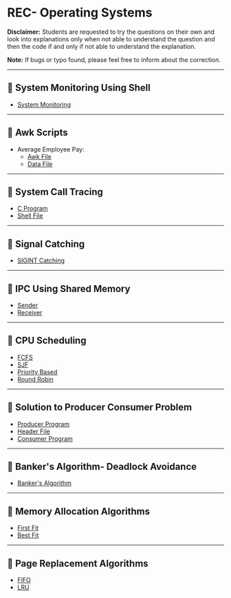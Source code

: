 # REC- Operating Systems

**Disclaimer:** Students are requested to try the questions on their own and look into explanations only when not able to understand the question and then the code if and only if not able to understand the explanation.  

**Note:** If bugs or typo found, please feel free to inform about the correction.

---
## 🌟 System Monitoring Using Shell

- [System Monitoring](sysMonitor.sh)
---
## 🌟 Awk Scripts

- Average Employee Pay:
    - [Awk File](Awk-Scripts/empAvgPay.awk)
    - [Data File](Awk-Scripts/emp.dat)
---
## 🌟 System Call Tracing

- [C Program](System-Call-Tracing/hellotrace.c)
- [Shell File](System-Call-Tracing/systemcall.sh)
---
## 🌟 Signal Catching

- [SIGINT Catching](signalCatching.c)
---
## 🌟 IPC Using Shared Memory

- [Sender](IPC-Shared-Memory/sender.c)
- [Receiver](IPC-Shared-Memory/receiver.c)
---
## 🌟 CPU Scheduling

- [FCFS](Scheduling-Algorithms/fcfs.c)
- [SJF](Scheduling-Algorithms/sjf.c)
- [Priority Based](Scheduling-Algorithms/priority.c)
- [Round Robin](Scheduling-Algorithms/round_robin.c)
---
## 🌟 Solution to Producer Consumer Problem 

- [Producer Program](Producer-Consumer-Problem/producer.c)
- [Header File](Producer-Consumer-Problem/prodcons.h)
- [Consumer Program](Producer-Consumer-Problem/consumer.c)
---
## 🌟 Banker's Algorithm- Deadlock Avoidance

- [Banker's Algorithm](bankersAlgo.c)
---
## 🌟 Memory Allocation Algorithms

- [First Fit](Memory-Allocation-Algorithms/first-fit.c)
- [Best Fit](Memory-Allocation-Algorithms/best-fit.c)
---
## 🌟 Page Replacement Algorithms

- [FIFO](Page-Replacement-Algorithms/fifo.c)
- [LRU](Page-Replacement-Algorithms/lru.c)
